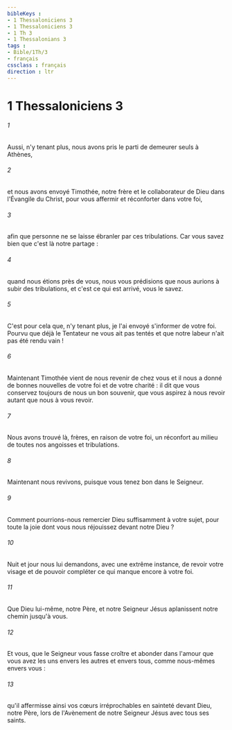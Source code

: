 ```yaml
---
bibleKeys : 
- 1 Thessaloniciens 3
- 1 Thessaloniciens 3
- 1 Th 3
- 1 Thessalonians 3
tags : 
- Bible/1Th/3
- français
cssclass : français
direction : ltr
---
```


# 1 Thessaloniciens 3

###### 1
Aussi, n'y tenant plus, nous avons pris le parti de demeurer seuls à Athènes, 
###### 2
et nous avons envoyé Timothée, notre frère et le collaborateur de Dieu dans l'Évangile du Christ, pour vous affermir et réconforter dans votre foi, 
###### 3
afin que personne ne se laisse ébranler par ces tribulations. Car vous savez bien que c'est là notre partage : 
###### 4
quand nous étions près de vous, nous vous prédisions que nous aurions à subir des tribulations, et c'est ce qui est arrivé, vous le savez. 
###### 5
C'est pour cela que, n'y tenant plus, je l'ai envoyé s'informer de votre foi. Pourvu que déjà le Tentateur ne vous ait pas tentés et que notre labeur n'ait pas été rendu vain ! 
###### 6
Maintenant Timothée vient de nous revenir de chez vous et il nous a donné de bonnes nouvelles de votre foi et de votre charité : il dit que vous conservez toujours de nous un bon souvenir, que vous aspirez à nous revoir autant que nous à vous revoir. 
###### 7
Nous avons trouvé là, frères, en raison de votre foi, un réconfort au milieu de toutes nos angoisses et tribulations. 
###### 8
Maintenant nous revivons, puisque vous tenez bon dans le Seigneur. 
###### 9
Comment pourrions-nous remercier Dieu suffisamment à votre sujet, pour toute la joie dont vous nous réjouissez devant notre Dieu ? 
###### 10
Nuit et jour nous lui demandons, avec une extrême instance, de revoir votre visage et de pouvoir compléter ce qui manque encore à votre foi. 
###### 11
Que Dieu lui-même, notre Père, et notre Seigneur Jésus aplanissent notre chemin jusqu'à vous. 
###### 12
Et vous, que le Seigneur vous fasse croître et abonder dans l'amour que vous avez les uns envers les autres et envers tous, comme nous-mêmes envers vous : 
###### 13
qu'il affermisse ainsi vos cœurs irréprochables en sainteté devant Dieu, notre Père, lors de l'Avènement de notre Seigneur Jésus avec tous ses saints. 
